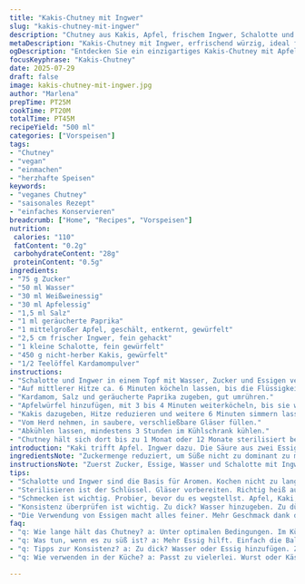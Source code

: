 ```yaml
---
title: "Kakis-Chutney mit Ingwer"
slug: "kakis-chutney-mit-ingwer"
description: "Chutney aus Kakis, Apfel, frischem Ingwer, Schalotte und einem Mix aus verschiedenen Essigen. Zucker reduziert, Ersatz von Reisessig durch Weißweinessig, hinzugefügt wird Kardamom für eine würzige Note. Salzmenge leicht verringert, Chili durch geräucherte Paprika ersetzt. Leicht zu konservieren, eignet sich für mehrere Wochen im Kühlschrank oder bis zu einem Jahr in sterilisierten Gläsern. Vielseitig, passt zu Wurst- und Käseplatten sowie warm zu Geflügelgerichten."
metaDescription: "Kakis-Chutney mit Ingwer, erfrischend würzig, ideal für Käse und Wurstplatten, vielseitig und einfach zuzubereiten."
ogDescription: "Entdecken Sie ein einzigartiges Kakis-Chutney mit Apfel und Ingwer. Perfekt für warme und kalte Gerichte. Lagert gut."
focusKeyphrase: "Kakis-Chutney"
date: 2025-07-29
draft: false
image: kakis-chutney-mit-ingwer.jpg
author: "Marlena"
prepTime: PT25M
cookTime: PT20M
totalTime: PT45M
recipeYield: "500 ml"
categories: ["Vorspeisen"]
tags:
- "Chutney"
- "vegan"
- "einmachen"
- "herzhafte Speisen"
keywords:
- "veganes Chutney"
- "saisonales Rezept"
- "einfaches Konservieren"
breadcrumb: ["Home", "Recipes", "Vorspeisen"]
nutrition: 
 calories: "110"
 fatContent: "0.2g"
 carbohydrateContent: "28g"
 proteinContent: "0.5g"
ingredients:
- "75 g Zucker"
- "50 ml Wasser"
- "30 ml Weißweinessig"
- "30 ml Apfelessig"
- "1,5 ml Salz"
- "1 ml geräucherte Paprika"
- "1 mittelgroßer Apfel, geschält, entkernt, gewürfelt"
- "2,5 cm frischer Ingwer, fein gehackt"
- "1 kleine Schalotte, fein gewürfelt"
- "450 g nicht-herber Kakis, gewürfelt"
- "1/2 Teelöffel Kardamompulver"
instructions:
- "Schalotte und Ingwer in einem Topf mit Wasser, Zucker und Essigen vermischen."
- "Auf mittlerer Hitze ca. 6 Minuten köcheln lassen, bis die Flüssigkeit leicht eindickt."
- "Kardamom, Salz und geräucherte Paprika zugeben, gut umrühren."
- "Apfelwürfel hinzufügen, mit 3 bis 4 Minuten weiterköcheln, bis sie weich sind."
- "Kakis dazugeben, Hitze reduzieren und weitere 6 Minuten simmern lassen."
- "Vom Herd nehmen, in saubere, verschließbare Gläser füllen."
- "Abkühlen lassen, mindestens 3 Stunden im Kühlschrank kühlen."
- "Chutney hält sich dort bis zu 1 Monat oder 12 Monate sterilisiert bei Raumtemperatur."
introduction: "Kaki trifft Apfel. Ingwer dazu. Die Säure aus zwei Essigsorten, aber nicht zu viel Zucker. Geräucherte Paprika statt Chili, dafür kardamomig gewürzt. Schalotte bringt Aroma. Kurz köcheln, nicht zu weich. Konsistenz dickflüssig, leicht sirupartig. Kalt oder warm essen. Passt zu Käse, Fleisch oder Geflügel. Konservierbar, Kühlschrank oder sterilisiert. Ein bisschen anders als das Gewohnte, mit würzigem Dreh. Nicht einfach süß, mit Tiefe. Das Timing beachten: 25 Minuten Vorbereitung, 20 Minuten Kochen. Nicht überkochen, sonst matschig. Geschmack entfaltet sich nach Kühlung. Für Veganer geeignet, allergenfrei, frei von Gluten und Milchprodukten. Bequem, schnell, vielseitig."
ingredientsNote: "Zuckermenge reduziert, um Süße nicht zu dominant zu machen, Wasser halbiert für konzentrierten Geschmack. Weißweinessig ersetzt Reissig, bringt mildere Säure. Apfelessig strukturiert den Geschmack. Salz leicht verringert, damit die Aromen nicht überdeckt werden. Geräucherte Paprika statt Espelette für rauchigen Kick. Kardamom als neue Zutat sorgt für exotische Tiefe. Apfel gibt Frische und natürliche Süße. Schalotte fein gehackt für Aroma. Ingwer fein für Würze und Frische. Kakis als Hauptfrucht, nicht-herb, gewürfelt, behutsam gekocht, damit Struktur bleibt. Alle Zutaten harmonieren, ohne dominanten Einzeltöne. Kombiniert leicht fruchtig, leicht würzig, wenig scharf."
instructionsNote: "Zuerst Zucker, Essige, Wasser und Schalotte mit Ingwer in kleinen Topf geben. Auf mittlerer Hitze erhitzen, ständig rühren, damit nichts ansetzt. Fünf bis sechs Minuten, bis die Flüssigkeit eindickt, aber nicht zu dick. Dann Gewürze sorgfältig einrühren: Kardamom, Salz, geräucherte Paprika. Weiter mit Apfelwürfeln köcheln, vier Minuten reichen. Schließlich vorsichtig Kaki zugeben, Hitze reduzieren, sanft weitergaren. Sechs Minuten sind optimal, um Weichheit mit Biss zu verbinden. Nach dem Kochen in sterile Gläser füllen, verschließen. Abkühlen lassen, dann mindestens drei Stunden kühlen. Geschmack baut sich langsam auf. Lagern im Kühlschrank bis zu einem Monat. Oder in sterilisierten Gläsern lagern, Raumtemperatur für bis zu ein Jahr. Vor dem Servieren kalt oder leicht warm empfehlen. Passt besonders gut zu Wurst und Käse, oder warm zu Geflügel pasteten. Nicht nur würzig, auch komplex, durch das Timing und Gewürz-Payoff."
tips:
- "Schalotte und Ingwer sind die Basis für Aromen. Kochen nicht zu lange, sonst verkocht alles. Wichtig. Nach 6 Minuten die Konsistenz prüfen. Dann die Gewürze dazu. Kardamom bringt Tiefe, rauchige Paprika sorgt für Würze. Viel geht hier. Paar Minuten nur. Apfel gibt Frische. Achte auf gleichmäßige Stücke. So kocht alles gleichmäßig. Das Timing ist entscheidend. Kühlschrank. Abkühlen lassen."
- "Sterilisieren ist der Schlüssel. Gläser vorbereiten. Richtig heiß ausspülen. Dann im Ofen oder mit Dampf. Dies verhindert Schimmel. Chutney darin abfüllen. Füllhöhe beachten. Gläser gut verschließen. Kühlen nicht vergessen. Nach mind. 3 Stunden im Kühlschrank. Gut, weil Geschmack sich entfaltet. Die Synergie ist wichtig. Lagern kalt oder warm. Dann probieren."
- "Schmecken ist wichtig. Probier, bevor du es wegstellst. Apfel, Kaki, Gewürze. Manchmal muss man mehr Salz oder Essig zufügen. Das führt zum perfekten Gleichgewicht. Wenn zu süß, einfach nachjustieren. Wieder kochen? Klappt auch. Experimentiere mit anderen Früchten. Aprikosen oder Birnen. Jede bringt ihren eigenen Twist. Das Hauptrezept bleibt."
- "Konsistenz überprüfen ist wichtig. Zu dick? Wasser hinzugeben. Zu dünn? Noch etwas ziehen lassen. Kürzere Zeit. Auch bei der Säure. Reduzierung macht es komplexer, weniger dominant. Gleichmäßige Hitze aufrechterhalten. Für viele Gerichte nutzen. Wurst, Käse oder vorgegartes Geflügel. Beste Wahl für jedes Fest."
- "Die Verwendung von Essigen macht alles feiner. Mehr Geschmack dank der Abstimmung. Weißweinessig ist milder. Apfelessig bringt Frische. Korrekt, gut abgewogen. Achtung. Nicht alles gleichmäßig verwenden. Geschmack kontrollieren. Variieren ist eine Möglichkeit. Du hast viele Optionen. Der resultierende Geschmack ist überraschend. Natürlich, clever und intensiv."
faq:
- "q: Wie lange hält das Chutney? a: Unter optimalen Bedingungen. Im Kühlschrank bis zu einem Monat. In sterilisierten Gläsern ein Jahr bei Raumtemperatur. Perfekt für Vorräte. Aber, achte auf Temperatur. Es muss kühl sein."
- "q: Was tun, wenn es zu süß ist? a: Mehr Essig hilft. Einfach die Balance finden. Geschmack anpassen, nicht überkochen. Versuchen mit Gewürzen. Jeder findet schnell seinen Favoriten. Außerdem, tolle Alternativen zur Süße."
- "q: Tipps zur Konsistenz? a: Zu dick? Wasser oder Essig hinzufügen. Zu dünn? Länger kochen lassen. Stücke achten. Das ist wichtig. Gleichmäßigkeit ist das Ziel, damit alles richtig kocht. Achte auch auf das Schneiden."
- "q: Wie verwenden in der Küche? a: Passt zu vielerlei. Wurst oder Käseplatte als Beilage. Warm für Geflügelspeisen, einfach großartig. Pumpernickel oder Brot sind Klassenlieblinge. Unglaublich vielseitig."

---
```

